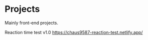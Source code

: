 # Projects
Mainly front-end projects.

Reaction time test v1.0
https://chaus9587-reaction-test.netlify.app/
